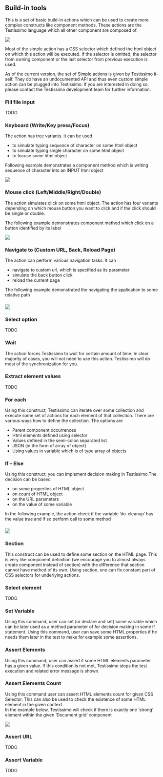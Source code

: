 ## Build-in tools

This is a set of basic build-in actions which can be used to create more complex constructs like component methods. These actions are the Testissimo language which all other component are composed of. 

![](/cmsimages/By-JXGlX9W.png)

Most of the simple action has a CSS selector which defined the html object on which this action will be executed. If the selector is omitted, the selector from owning component or the last selector from previous execution is used. 

As of the current version, the set of Simple actions is given by Testissimo it-self. They do have an undocumented API and thus even custom simple action can be plugged into Testissimo. If you are interested in doing so, please contact the Testissimo development team for further information. 

### Fill file input

TODO

### Keyboard (Write/Key press/Focus)

The action has tree variants. It can be used 

* to simulate typing sequence of character on some html object
* to simulate typing single character on some html object
* to focuse some html object

Following example demonstrates a component method which is writing sequence of character into an INPUT html object

![](/cmsimages/HkYq9UcGX.png)  



### Mouse click (Left/Middle/Right/Double)

The action simulates click on some html object. The action has four variants depending on which mouse button you want to click and if the click should be single or double. 

The following example demonstrates component method which click on a button identified by its label

![](/cmsimages/rJp9pIqfX.png)  



### Navigate to (Custom URL, Back, Reload Page)

The action can perform various navigation tasks. It can

* navigate to custom url, which is specified as its parameter
* simulate the back button click
* reload the current page

The following example demonstrated the navigating the application to some relative path



### ![](/cmsimages/S1bvkv5Gm.png)

 

### Select option

TODO

### Wait

The action forces Testissimo to wait for certain amount of time. In clear majority of cases, you will not need to use this action. Testissimo will do most of the synchronization for you. 

### Extract element values

TODO

### For each

Using this construct, Testissimo can iterate over some collection and execute some set of actions for each element of that collection. There are various ways how to define the collection. The options are

* Parent component occurrences
* Html elements defined using selector
* Values defined in the semi-colon separated list
* JSON (in the form of array of object)
* Using values in variable which is of type array of objects

### If – Else

Using this construct, you can implement decision making in Testissimo.The decision can be based 

* on some properties of HTML object
* on count of HTML object
* on the URL parameters
* on the value of some variable

In the following example, the action check if the variable ‘do-cleanup’ has the value true and if so perform call to some method



### ![](/cmsimages/rylc-vcG7.png)

 

### Section

This construct can be used to define some section on the HTML page. This is very like component definition (we encourage you to almost always create component instead of section) with the difference that section cannot have method of its own. Using section, one can fix constant part of CSS selectors for underlying actions. 

### Select element

TODO

### Set Variable

Using this command, user can set (or declare and set) some variable which can be later used as a method parameter of for decision making in some if statement. Using this command, user can save some HTML properties if he needs them later in the test to make for example some assertions.

### Assert Elements

Using this command, user can assert if some HTML elements parameter has a given value. If this condition is not met, Testissimo stops the test execution and related error message is shown. 

### Assert Elements Count

Using this command user can assert HTML elements count for given CSS Selector. This can also be used to check the existence of some HTML element in the given context.  
In the example below, Testissimo will check if there is exactly one ‘strong’ element within the given ‘Document grid’ component

![](/cmsimages/Sy9sb2nGm.png)  



###  

### Assert URL

TODO

### Assert Variable

TODO
